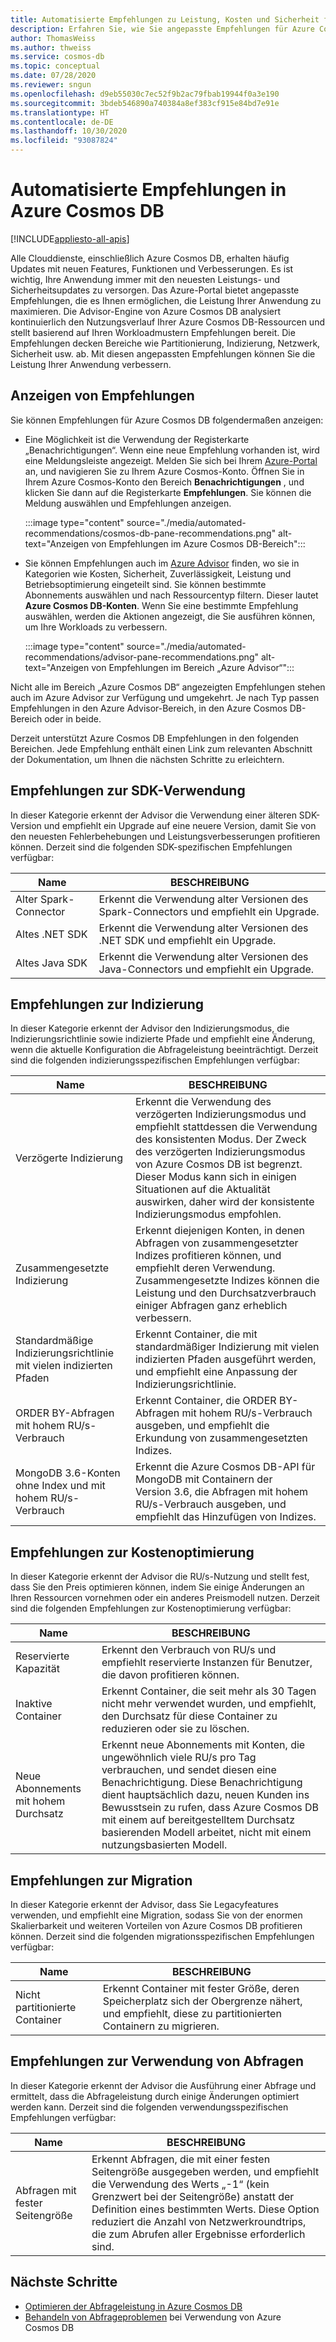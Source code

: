 ```yaml
---
title: Automatisierte Empfehlungen zu Leistung, Kosten und Sicherheit für Azure Cosmos DB
description: Erfahren Sie, wie Sie angepasste Empfehlungen für Azure Cosmos DB in Bezug auf Leistung, Kosten, Sicherheit und weitere Aspekte basierend auf Ihren Workloadmustern anzeigen.
author: ThomasWeiss
ms.author: thweiss
ms.service: cosmos-db
ms.topic: conceptual
ms.date: 07/28/2020
ms.reviewer: sngun
ms.openlocfilehash: d9eb55030c7ec52f9b2ac79fbab19944f0a3e190
ms.sourcegitcommit: 3bdeb546890a740384a8ef383cf915e84bd7e91e
ms.translationtype: HT
ms.contentlocale: de-DE
ms.lasthandoff: 10/30/2020
ms.locfileid: "93087824"
---
```

# <a name="automated-recommendations-for-azure-cosmos-db"></a>Automatisierte Empfehlungen in Azure Cosmos DB
[!INCLUDE[appliesto-all-apis](includes/appliesto-all-apis.md)]

Alle Clouddienste, einschließlich Azure Cosmos DB, erhalten häufig Updates mit neuen Features, Funktionen und Verbesserungen. Es ist wichtig, Ihre Anwendung immer mit den neuesten Leistungs- und Sicherheitsupdates zu versorgen. Das Azure-Portal bietet angepasste Empfehlungen, die es Ihnen ermöglichen, die Leistung Ihrer Anwendung zu maximieren. Die Advisor-Engine von Azure Cosmos DB analysiert kontinuierlich den Nutzungsverlauf Ihrer Azure Cosmos DB-Ressourcen und stellt basierend auf Ihren Workloadmustern Empfehlungen bereit. Die Empfehlungen decken Bereiche wie Partitionierung, Indizierung, Netzwerk, Sicherheit usw. ab. Mit diesen angepassten Empfehlungen können Sie die Leistung Ihrer Anwendung verbessern.

## <a name="view-recommendations"></a>Anzeigen von Empfehlungen

Sie können Empfehlungen für Azure Cosmos DB folgendermaßen anzeigen:

- Eine Möglichkeit ist die Verwendung der Registerkarte „Benachrichtigungen“. Wenn eine neue Empfehlung vorhanden ist, wird eine Meldungsleiste angezeigt. Melden Sie sich bei Ihrem [Azure-Portal](https://portal.azure.com) an, und navigieren Sie zu Ihrem Azure Cosmos-Konto. Öffnen Sie in Ihrem Azure Cosmos-Konto den Bereich **Benachrichtigungen** , und klicken Sie dann auf die Registerkarte **Empfehlungen**. Sie können die Meldung auswählen und Empfehlungen anzeigen.  

   :::image type="content" source="./media/automated-recommendations/cosmos-db-pane-recommendations.png" alt-text="Anzeigen von Empfehlungen im Azure Cosmos DB-Bereich":::

- Sie können Empfehlungen auch im [Azure Advisor](../advisor/advisor-overview.md) finden, wo sie in Kategorien wie Kosten, Sicherheit, Zuverlässigkeit, Leistung und Betriebsoptimierung eingeteilt sind. Sie können bestimmte Abonnements auswählen und nach Ressourcentyp filtern. Dieser lautet **Azure Cosmos DB-Konten**.  Wenn Sie eine bestimmte Empfehlung auswählen, werden die Aktionen angezeigt, die Sie ausführen können, um Ihre Workloads zu verbessern.

   :::image type="content" source="./media/automated-recommendations/advisor-pane-recommendations.png" alt-text="Anzeigen von Empfehlungen im Bereich „Azure Advisor“":::

Nicht alle im Bereich „Azure Cosmos DB“ angezeigten Empfehlungen stehen auch im Azure Advisor zur Verfügung und umgekehrt. Je nach Typ passen Empfehlungen in den Azure Advisor-Bereich, in den Azure Cosmos DB-Bereich oder in beide.

Derzeit unterstützt Azure Cosmos DB Empfehlungen in den folgenden Bereichen. Jede Empfehlung enthält einen Link zum relevanten Abschnitt der Dokumentation, um Ihnen die nächsten Schritte zu erleichtern.

## <a name="sdk-usage-recommendations"></a>Empfehlungen zur SDK-Verwendung

In dieser Kategorie erkennt der Advisor die Verwendung einer älteren SDK-Version und empfiehlt ein Upgrade auf eine neuere Version, damit Sie von den neuesten Fehlerbehebungen und Leistungsverbesserungen profitieren können. Derzeit sind die folgenden SDK-spezifischen Empfehlungen verfügbar:

|Name  |BESCHREIBUNG  |
|---------|---------|
| Alter Spark-Connector | Erkennt die Verwendung alter Versionen des Spark-Connectors und empfiehlt ein Upgrade. |
| Altes .NET SDK | Erkennt die Verwendung alter Versionen des .NET SDK und empfiehlt ein Upgrade. |
| Altes Java SDK | Erkennt die Verwendung alter Versionen des Java-Connectors und empfiehlt ein Upgrade. |

## <a name="indexing-recommendations"></a>Empfehlungen zur Indizierung

In dieser Kategorie erkennt der Advisor den Indizierungsmodus, die Indizierungsrichtlinie sowie indizierte Pfade und empfiehlt eine Änderung, wenn die aktuelle Konfiguration die Abfrageleistung beeinträchtigt. Derzeit sind die folgenden indizierungsspezifischen Empfehlungen verfügbar:

|Name  |BESCHREIBUNG  |
|---------|---------|
| Verzögerte Indizierung | Erkennt die Verwendung des verzögerten Indizierungsmodus und empfiehlt stattdessen die Verwendung des konsistenten Modus. Der Zweck des verzögerten Indizierungsmodus von Azure Cosmos DB ist begrenzt. Dieser Modus kann sich in einigen Situationen auf die Aktualität auswirken, daher wird der konsistente Indizierungsmodus empfohlen. |
| Zusammengesetzte Indizierung| Erkennt diejenigen Konten, in denen Abfragen von zusammengesetzter Indizes profitieren können, und empfiehlt deren Verwendung. Zusammengesetzte Indizes können die Leistung und den Durchsatzverbrauch einiger Abfragen ganz erheblich verbessern.|
| Standardmäßige Indizierungsrichtlinie mit vielen indizierten Pfaden | Erkennt Container, die mit standardmäßiger Indizierung mit vielen indizierten Pfaden ausgeführt werden, und empfiehlt eine Anpassung der Indizierungsrichtlinie.|
| ORDER BY-Abfragen mit hohem RU/s-Verbrauch| Erkennt Container, die ORDER BY-Abfragen mit hohem RU/s-Verbrauch ausgeben, und empfiehlt die Erkundung von zusammengesetzten Indizes.|
| MongoDB 3.6-Konten ohne Index und mit hohem RU/s-Verbrauch| Erkennt die Azure Cosmos DB-API für MongoDB mit Containern der Version 3.6, die Abfragen mit hohem RU/s-Verbrauch ausgeben, und empfiehlt das Hinzufügen von Indizes.|

## <a name="cost-optimization-recommendations"></a>Empfehlungen zur Kostenoptimierung

In dieser Kategorie erkennt der Advisor die RU/s-Nutzung und stellt fest, dass Sie den Preis optimieren können, indem Sie einige Änderungen an Ihren Ressourcen vornehmen oder ein anderes Preismodell nutzen. Derzeit sind die folgenden Empfehlungen zur Kostenoptimierung verfügbar:

|Name  |BESCHREIBUNG  |
|---------|---------|
| Reservierte Kapazität | Erkennt den Verbrauch von RU/s und empfiehlt reservierte Instanzen für Benutzer, die davon profitieren können. |
| Inaktive Container | Erkennt Container, die seit mehr als 30 Tagen nicht mehr verwendet wurden, und empfiehlt, den Durchsatz für diese Container zu reduzieren oder sie zu löschen.|
| Neue Abonnements mit hohem Durchsatz | Erkennt neue Abonnements mit Konten, die ungewöhnlich viele RU/s pro Tag verbrauchen, und sendet diesen eine Benachrichtigung. Diese Benachrichtigung dient hauptsächlich dazu, neuen Kunden ins Bewusstsein zu rufen, dass Azure Cosmos DB mit einem auf bereitgestelltem Durchsatz basierenden Modell arbeitet, nicht mit einem nutzungsbasierten Modell. |

## <a name="migration-recommendations"></a>Empfehlungen zur Migration

In dieser Kategorie erkennt der Advisor, dass Sie Legacyfeatures verwenden, und empfiehlt eine Migration, sodass Sie von der enormen Skalierbarkeit und weiteren Vorteilen von Azure Cosmos DB profitieren können. Derzeit sind die folgenden migrationsspezifischen Empfehlungen verfügbar:

|Name  |BESCHREIBUNG  |
|---------|---------|
| Nicht partitionierte Container | Erkennt Container mit fester Größe, deren Speicherplatz sich der Obergrenze nähert, und empfiehlt, diese zu partitionierten Containern zu migrieren.|

## <a name="query-usage-recommendations"></a>Empfehlungen zur Verwendung von Abfragen

In dieser Kategorie erkennt der Advisor die Ausführung einer Abfrage und ermittelt, dass die Abfrageleistung durch einige Änderungen optimiert werden kann. Derzeit sind die folgenden verwendungsspezifischen Empfehlungen verfügbar:

|Name  |BESCHREIBUNG  |
|---------|---------|
| Abfragen mit fester Seitengröße | Erkennt Abfragen, die mit einer festen Seitengröße ausgegeben werden, und empfiehlt die Verwendung des Werts „-1“ (kein Grenzwert bei der Seitengröße) anstatt der Definition eines bestimmten Werts. Diese Option reduziert die Anzahl von Netzwerkroundtrips, die zum Abrufen aller Ergebnisse erforderlich sind. |

## <a name="next-steps"></a>Nächste Schritte

* [Optimieren der Abfrageleistung in Azure Cosmos DB](sql-api-query-metrics.md)
* [Behandeln von Abfrageproblemen](troubleshoot-query-performance.md) bei Verwendung von Azure Cosmos DB
